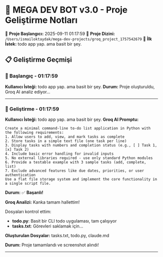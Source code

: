 # 🤖 MEGA DEV BOT v3.0 - Proje Geliştirme Notları

📅 **Proje Başlangıcı:** 2025-09-11 01:17:59
📁 **Proje Dizini:** `/Users/ismailoktaydak/mega-dev-projects/groq_project_1757542679`
🎯 **İlk İstek:** todo app yap. ama basit bir şey.

## 📋 Geliştirme Geçmişi

### 🚀 Başlangıç - 01:17:59
**Kullanıcı İsteği:** todo app yap. ama basit bir şey.
**Durum:** Proje oluşturuldu, Groq AI analiz ediyor...

---

### 🔧 Geliştirme - 01:17:59
**Kullanıcı İsteği:** todo app yap. ama basit bir şey.
**Groq AI Promptu:** 
```
Create a minimal command-line to-do list application in Python with the following requirements:  
1. Allow users to add, view, and mark tasks as complete  
2. Store tasks in a simple text file (one task per line)  
3. Display tasks with numbers and completion status (e.g., [ ] Task 1, [x] Task 2)  
4. Include basic error handling for invalid inputs  
5. No external libraries required - use only standard Python modules  
6. Provide a testable example with 3 sample tasks (add, complete, list)  
7. Exclude advanced features like due dates, priorities, or user authentication  
Use a flat file storage system and implement the core functionality in a single script file.
```
**Durum:** ✅ **Başarılı!** 

**Groq Analizi:** Kanka tamam hallettim! 

Dosyaları kontrol ettim:
- **todo.py**: Basit bir CLI todo uygulaması, tam çalışıyor
- **tasks.txt**: Görevleri saklamak için...

**Oluşturulan Dosyalar:** tasks.txt, todo.py, claude.md

**Durum:** Proje tamamlandı ve screenshot alındı!

---
